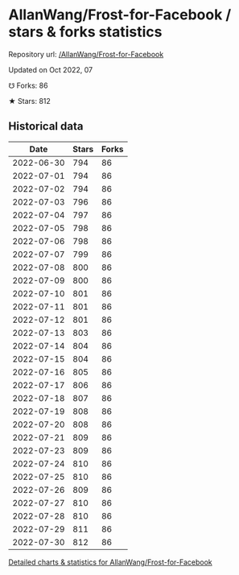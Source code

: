 # AllanWang/Frost-for-Facebook / stars & forks statistics

Repository url: [/AllanWang/Frost-for-Facebook](https://github.com/AllanWang/Frost-for-Facebook)

Updated on Oct 2022, 07

☋ Forks: 86

★ Stars: 812

## Historical data
| Date | Stars | Forks |
|------|-------|-------|
| 2022-06-30 | 794 | 86 | 
| 2022-07-01 | 794 | 86 | 
| 2022-07-02 | 794 | 86 | 
| 2022-07-03 | 796 | 86 | 
| 2022-07-04 | 797 | 86 | 
| 2022-07-05 | 798 | 86 | 
| 2022-07-06 | 798 | 86 | 
| 2022-07-07 | 799 | 86 | 
| 2022-07-08 | 800 | 86 | 
| 2022-07-09 | 800 | 86 | 
| 2022-07-10 | 801 | 86 | 
| 2022-07-11 | 801 | 86 | 
| 2022-07-12 | 801 | 86 | 
| 2022-07-13 | 803 | 86 | 
| 2022-07-14 | 804 | 86 | 
| 2022-07-15 | 804 | 86 | 
| 2022-07-16 | 805 | 86 | 
| 2022-07-17 | 806 | 86 | 
| 2022-07-18 | 807 | 86 | 
| 2022-07-19 | 808 | 86 | 
| 2022-07-20 | 808 | 86 | 
| 2022-07-21 | 809 | 86 | 
| 2022-07-23 | 809 | 86 | 
| 2022-07-24 | 810 | 86 | 
| 2022-07-25 | 810 | 86 | 
| 2022-07-26 | 809 | 86 | 
| 2022-07-27 | 810 | 86 | 
| 2022-07-28 | 810 | 86 | 
| 2022-07-29 | 811 | 86 | 
| 2022-07-30 | 812 | 86 | 


[Detailed charts & statistics for AllanWang/Frost-for-Facebook](https://reviewgithub.com/rep/AllanWang/Frost-for-Facebook)
